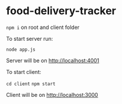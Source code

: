 # food-delivery-tracker

```npm i``` on root and client folder


To start server run:

```node app.js```


Server will be on [http://localhost:4001](http://localhost:4001)

To start client:

```cd client```
```npm start```

Client will be on [http://localhost:3000](http://localhost:3000)


